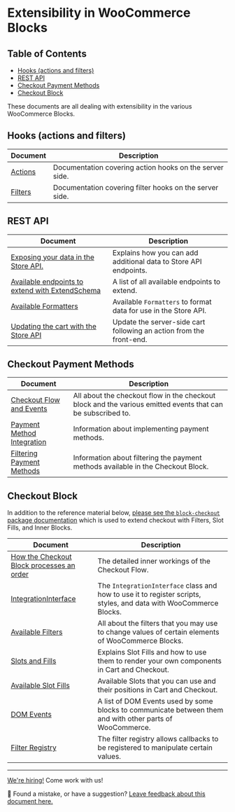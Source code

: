 # Extensibility in WooCommerce Blocks <!-- omit in toc -->

## Table of Contents <!-- omit in toc -->

-   [Hooks (actions and filters)](#hooks-actions-and-filters)
-   [REST API](#rest-api)
-   [Checkout Payment Methods](#checkout-payment-methods)
-   [Checkout Block](#checkout-block)

These documents are all dealing with extensibility in the various WooCommerce Blocks.

## Hooks (actions and filters)

| Document                      | Description                                             |
| ----------------------------- | ------------------------------------------------------- |
| [Actions](./hooks/actions.md) | Documentation covering action hooks on the server side. |
| [Filters](./hooks/filters.md) | Documentation covering filter hooks on the server side. |

## REST API

| Document                                                                                       | Description                                                                        |
|------------------------------------------------------------------------------------------------| ---------------------------------------------------------------------------------- |
| [Exposing your data in the Store API.](./rest-api/extend-rest-api-add-data.md)                 | Explains how you can add additional data to Store API endpoints.                   |
| [Available endpoints to extend with ExtendSchema](./rest-api/available-endpoints-to-extend.md) | A list of all available endpoints to extend.                                       |
| [Available Formatters](./rest-api/extend-rest-api-formatters.md)                               | Available `Formatters` to format data for use in the Store API.                    |
| [Updating the cart with the Store API](./rest-api/extend-rest-api-update-cart.md)              | Update the server-side cart following an action from the front-end.                |

## Checkout Payment Methods

| Document                                                                               | Description                                                                                                 |
| -------------------------------------------------------------------------------------- | ----------------------------------------------------------------------------------------------------------- |
| [Checkout Flow and Events](./checkout-payment-methods/checkout-flow-and-events.md)     | All about the checkout flow in the checkout block and the various emitted events that can be subscribed to. |
| [Payment Method Integration](./checkout-payment-methods/payment-method-integration.md) | Information about implementing payment methods.                                                             |
| [Filtering Payment Methods](./checkout-payment-methods/filtering-payment-methods.md)   | Information about filtering the payment methods available in the Checkout Block.                            |

## Checkout Block

In addition to the reference material below, [please see the `block-checkout` package documentation](../../../packages/checkout/README.md) which is used to extend checkout with Filters, Slot Fills, and Inner Blocks.

| Document                                                                                         | Description                                                                                                       |
| ------------------------------------------------------------------------------------------------ | ----------------------------------------------------------------------------------------------------------------- |
| [How the Checkout Block processes an order](./checkout-block/how-checkout-processes-an-order.md) | The detailed inner workings of the Checkout Flow.                                                                 |
| [IntegrationInterface](./checkout-block/integration-interface.md)                                | The `IntegrationInterface` class and how to use it to register scripts, styles, and data with WooCommerce Blocks. |
| [Available Filters](./checkout-block/available-filters.md)                                       | All about the filters that you may use to change values of certain elements of WooCommerce Blocks.                |
| [Slots and Fills](./checkout-block/slot-fills.md)                                                | Explains Slot Fills and how to use them to render your own components in Cart and Checkout.                       |
| [Available Slot Fills](./checkout-block/available-slot-fills.md)                                 | Available Slots that you can use and their positions in Cart and Checkout.                                        |
| [DOM Events](./checkout-block/dom-events.md)                                                     | A list of DOM Events used by some blocks to communicate between them and with other parts of WooCommerce.         |
| [Filter Registry](../../../packages/checkout/filter-registry/README.md)                          | The filter registry allows callbacks to be registered to manipulate certain values.                               |

<!-- FEEDBACK -->

---

[We're hiring!](https://woocommerce.com/careers/) Come work with us!

🐞 Found a mistake, or have a suggestion? [Leave feedback about this document here.](https://github.com/woocommerce/woocommerce-blocks/issues/new?assignees=&labels=type%3A+documentation&template=--doc-feedback.md&title=Feedback%20on%20./docs/third-party-developers/extensibility/README.md)

<!-- /FEEDBACK -->

